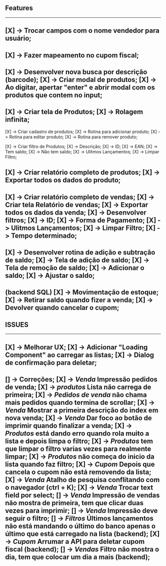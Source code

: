 ## Features

------------------------------------------------------------------------------------------------------------------------
[X] -> Trocar campos com o nome vendedor para usuário;
------------------------------------------------------------------------------------------------------------------------
[X] -> Fazer mapeamento no cupom fiscal;
------------------------------------------------------------------------------------------------------------------------
[X] -> Desenvolver nova busca por descrição (barcode);
   [X] -> Criar modal de produtos;
   [X] -> Ao digitar, apertar "enter" e abrir modal com os produtos que contem no input;
------------------------------------------------------------------------------------------------------------------------
[X] -> Criar tela de Produtos;
   [X] -> Rolagem infinita;
------------------------------------------------------------------------------------------------------------------------
[X] -> Criar cadastro de produtos;
   [X] -> Rotina para adicionar produto;
   [X] -> Rotina para editar produto;
   [X] -> Rotina para remover produto;

[X] -> Criar filtro de Produtos;
   [X] ->  Descrição;
   [X] ->  ID;
   [X] ->  EAN;
   [X] ->  Tem saldo;
   [X] ->  Não tem saldo;
   [X] ->  Ulitmos Lançamentos;
   [X] ->  Limpar Filtro;

[X] -> Criar relatório completo de produtos;
[X] -> Exportar todos os dados do produto;
------------------------------------------------------------------------------------------------------------------------
[X] -> Criar relatório completo de vendas;
   [X] -> Criar tela Relatório de vendas;
   [X] -> Exportar todos os dados da venda;
   [X] -> Desenvolver filtros;
      [X] ->  ID;
      [X] ->  Forma de Pagamento;
      [X] ->  Ulitmos Lançamentos;
      [X] ->  Limpar Filtro;
      [X] ->  Tempo determinado;
------------------------------------------------------------------------------------------------------------------------
[X] -> Desenvolver rotina de adição e subtração de saldo; 
   [X] -> Tela de adição de saldo; 
   [X] -> Tela de remoção de saldo; 
   [X] -> Adicionar o saldo; 
   [X] -> Ajustar o saldo; 
------------------------------------------------------------------------------------------------------------------------
(backend SQL)
[X] -> Movimentação de estoque; 
   [X] -> Retirar saldo quando fizer a venda;
   [X] -> Devolver quando cancelar o cupom;
------------------------------------------------------------------------------------------------------------------------

## ISSUES

------------------------------------------------------------------------------------------------------------------------
[X] -> Melhorar UX;
   [X] -> Adicionar "Loading Component" ao carregar as listas;
   [X] -> Dialog de confirmação para deletar;
------------------------------------------------------------------------------------------------------------------------
[] -> Correções;
   [X] -> *Venda* Impressão pedidos de venda;
   [X] -> *produtos* Lista não carrega de primeira;
   [X] -> *Pedidos de venda* não chama mais pedidos quando termina de scrollar;
   [X] -> *Venda* Mostrar a primeira descrição do index em nova venda;
   [X] -> *Venda* Dar foco ao botão de imprimir quando finalizar a venda;
   [X] -> *Produtos* está dando erro quando rola muito a lista e depois limpa o filtro;
   [X] -> *Produtos* tem que limpar o filtro varias vezes para realmente limpar;
   [X] -> *Produtos* não começa do inicio da lista quando faz filtro;
   [X] -> *Cupom* Depois que cancela o cupom não está removendo da lista;
   [X] -> *Venda* Atalho de pesquisa conflitando com o navegador (ctrl + K);
   [X] -> *Venda* Trocar text field por select;
   [] -> *Venda* Impressão de vendas não mostra de primeira, tem que clicar duas vezes para imprimir;
   [] -> *Venda* Impressão deve seguir o filtro;
   [] -> *Filtros* Últimos lançamentos não está mandando o último do banco apenas o último que está carregado na lista (backend);
   [X] -> *Cupom* Arrumar a API para deletar cupom fiscal (backend);
   [] -> *Vendas* Filtro não mostra o dia, tem que colocar um dia a mais (backend);
------------------------------------------------------------------------------------------------------------------------
